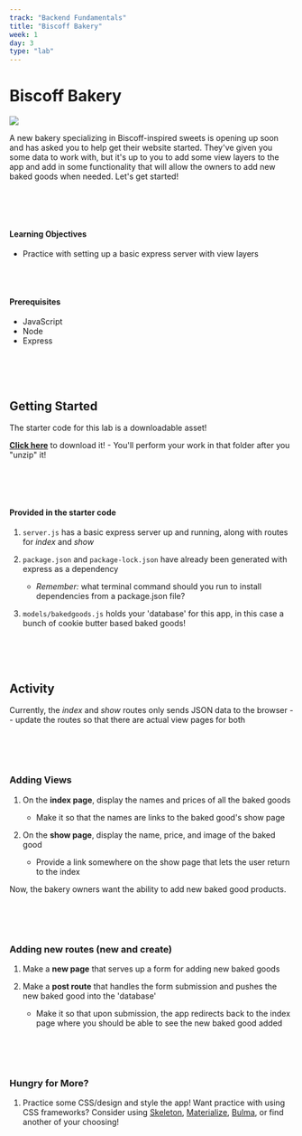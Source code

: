 ```yaml
---
track: "Backend Fundamentals"
title: "Biscoff Bakery"
week: 1
day: 3
type: "lab"
---
```


# Biscoff Bakery

![](https://i.ytimg.com/vi/CIGk1sgCfSg/maxresdefault.jpg)

A new bakery specializing in Biscoff-inspired sweets is opening up soon and has asked you to help get their website started. They've given you some data to work with, but it's up to you to add some view layers to the app and add in some functionality that will allow the owners to add new baked goods when needed. Let's get started!

<br>
<br>
<br>

#### Learning Objectives

- Practice with setting up a basic express server with view layers

<br>
<br>

#### Prerequisites

- JavaScript
- Node
- Express

<br>
<br>
<br>

## Getting Started

The starter code for this lab is a downloadable asset!

<strong><a href="/downloads/backend_fundamentals/biscoff-starter.zip" download>Click here</a></strong> to download it! - You'll perform your work in that folder after you "unzip" it!

<br>
<br>
<br>

#### Provided in the starter code

1. `server.js` has a basic express server up and running, along with routes for _index_ and _show_

1. `package.json` and `package-lock.json` have already been generated with express as a dependency

   - _Remember:_ what terminal command should you run to install dependencies from a package.json file?

1. `models/bakedgoods.js` holds your 'database' for this app, in this case a bunch of cookie butter based baked goods!

<br>
<br>
<br>

## Activity

Currently, the _index_ and _show_ routes only sends JSON data to the browser -- update the routes so that there are actual view pages for both

<br>
<br>
<br>

### Adding Views

1. On the **index page**, display the names and prices of all the baked goods

   - Make it so that the names are links to the baked good's show page

1. On the **show page**, display the name, price, and image of the baked good
   - Provide a link somewhere on the show page that lets the user return to the index

Now, the bakery owners want the ability to add new baked good products.

<br>
<br>
<br>

### Adding new routes (new and create)

1. Make a **new page** that serves up a form for adding new baked goods

1. Make a **post route** that handles the form submission and pushes the new baked good into the 'database'
   - Make it so that upon submission, the app redirects back to the index page where you should be able to see the new baked good added

<br>
<br>
<br>

### Hungry for More?

1. Practice some CSS/design and style the app! Want practice with using CSS frameworks? Consider using [Skeleton](http://getskeleton.com/), [Materialize](http://materializecss.com/), [Bulma](https://bulma.io/), or find another of your choosing!

